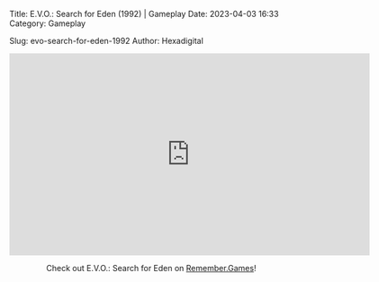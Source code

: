 Title: E.V.O.: Search for Eden (1992) | Gameplay
Date: 2023-04-03 16:33
Category: Gameplay

Slug: evo-search-for-eden-1992
Author: Hexadigital

<center><iframe src="https://www.youtube.com/embed/WQhis0ZFlYI?feature=oembed" allow="accelerometer; autoplay; encrypted-media; gyroscope; picture-in-picture" width="640" height="360" frameborder="0"></iframe>

Check out E.V.O.: Search for Eden on [Remember.Games](https://remember.games/game/7027/evo-search-for-eden/)!</center>